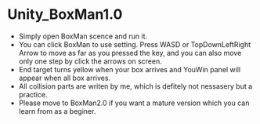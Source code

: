 # Unity_BoxMan1.0
- Simply open BoxMan scence and run it.
- You can click BoxMan to use setting. Press WASD or TopDownLeftRight Arrow to move as far as you pressed the key, and you can also move only one step by click the arrows on screen.
- End target turns yellow when your box arrives and YouWin panel will appear when all box arrives.
- All collision parts are writen by me, which is defitely not nessasery but a practice.
- Please move to BoxMan2.0 if you want a mature version which you can learn from as a beginer.
